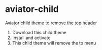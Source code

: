 # aviator-child
Aviator child theme to remove the top header

1. Download this child theme
2. Install and activate
3. This child theme will remove the to menu
